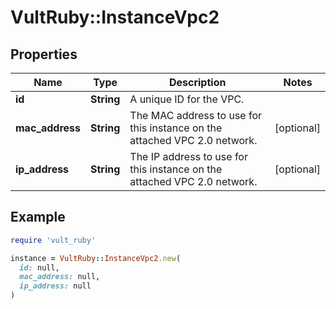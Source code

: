 # VultRuby::InstanceVpc2

## Properties

| Name | Type | Description | Notes |
| ---- | ---- | ----------- | ----- |
| **id** | **String** | A unique ID for the VPC. |  |
| **mac_address** | **String** | The MAC address to use for this instance on the attached VPC 2.0 network. | [optional] |
| **ip_address** | **String** | The IP address to use for this instance on the attached VPC 2.0 network. | [optional] |

## Example

```ruby
require 'vult_ruby'

instance = VultRuby::InstanceVpc2.new(
  id: null,
  mac_address: null,
  ip_address: null
)
```

